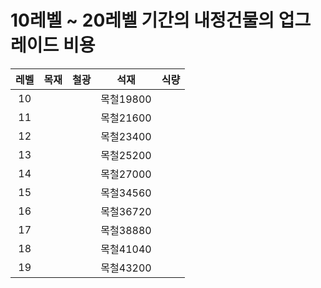 # 10레벨 ~ 20레벨 기간의 내정건물의 업그레이드 비용

레벨|목재|철광|석재|식량
|:---:|:---:|:---:|:---:|:---:|
10|||목철19800||
11|||목철21600||
12|||목철23400||
13|||목철25200||
14|||목철27000||
15|||목철34560||
16|||목철36720||
17|||목철38880||
18|||목철41040||
19|||목철43200||
